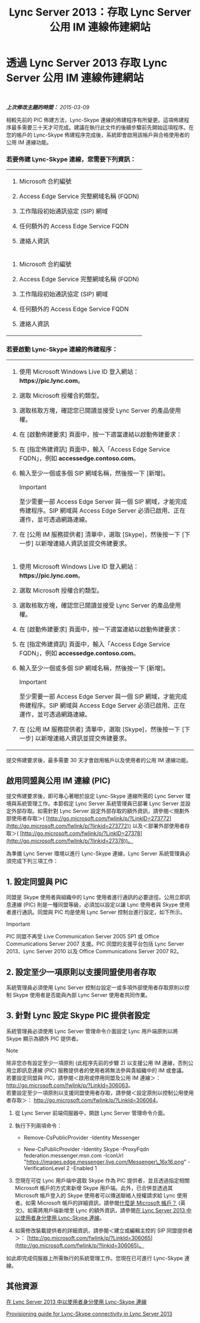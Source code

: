 ﻿---
title: Lync Server 2013：存取 Lync Server 公用 IM 連線佈建網站
TOCTitle: 存取 Lync Server 公用 IM 連線佈建網站
ms:assetid: 77a08234-6bcf-4f59-b43b-ee5fc1926585
ms:mtpsurl: https://technet.microsoft.com/zh-tw/library/Dn440174(v=OCS.15)
ms:contentKeyID: 59602856
ms.date: 08/10/2015
mtps_version: v=OCS.15
ms.translationtype: HT
---

# 透過 Lync Server 2013 存取 Lync Server 公用 IM 連線佈建網站

 

_**上次修改主題的時間：** 2015-03-09_

相較先前的 PIC 佈建方法，Lync-Skype 連線的佈建程序有所變更。這項佈建程序最多需要三十天才可完成。建議在執行此文件的後續步驟前先開始這項程序。在您的帳戶的 Lync-Skype 佈建程序完成後，系統即會啟用該帳戶與合格使用者的公用 IM 連線功能。

### 若要佈建 Lync-Skype 連線，您需要下列資訊：

<table>
<colgroup>
<col style="width: 100%" />
</colgroup>
<tbody>
<tr class="odd">
<td><ol>
<li><p>Microsoft 合約編號</p></li>
<li><p>Access Edge Service 完整網域名稱 (FQDN)</p></li>
<li><p>工作階段初始通訊協定 (SIP) 網域</p></li>
<li><p>任何額外的 Access Edge Service FQDN</p></li>
<li><p>連絡人資訊</p></li>
</ol></td>
</tr>
<tr class="even">
<td><ol>
<li><p>Microsoft 合約編號</p></li>
<li><p>Access Edge Service 完整網域名稱 (FQDN)</p></li>
<li><p>工作階段初始通訊協定 (SIP) 網域</p></li>
<li><p>任何額外的 Access Edge Service FQDN</p></li>
<li><p>連絡人資訊</p></li>
</ol></td>
</tr>
</tbody>
</table>


### 若要啟動 Lync-Skype 連線的佈建程序：

<table>
<colgroup>
<col style="width: 100%" />
</colgroup>
<tbody>
<tr class="odd">
<td><ol>
<li><p>使用 Microsoft Windows Live ID 登入網站：<strong>https://pic.lync.com</strong>。</p></li>
<li><p>選取 Microsoft 授權合約類型。</p></li>
<li><p>選取核取方塊，確認您已閱讀並接受 Lync Server 的產品使用權。</p></li>
<li><p>在 [啟動佈建要求] 頁面中，按一下適當連結以啟動佈建要求：</p></li>
<li><p>在 [指定佈建資訊] 頁面中，輸入「Access Edge Service FQDN」，例如 <strong>accessedge.contoso.com</strong>。</p></li>
<li><p>輸入至少一個或多個 SIP 網域名稱，然後按一下 [新增]。</p>


> [!IMPORTANT]  
> 至少需要一部 Access Edge Server 與一個 SIP 網域，才能完成佈建程序。SIP 網域與 Access Edge Server 必須已啟用、正在運作，並可透過網路連線。


</div></li>
<li><p>在 [公用 IM 服務提供者] 清單中，選取 [Skype]，然後按一下 [下一步] 以新增連絡人資訊並提交佈建要求。</p></li>
</ol></td>
</tr>
<tr class="even">
<td><ol>
<li><p>使用 Microsoft Windows Live ID 登入網站：<strong>https://pic.lync.com</strong>。</p></li>
<li><p>選取 Microsoft 授權合約類型。</p></li>
<li><p>選取核取方塊，確認您已閱讀並接受 Lync Server 的產品使用權。</p></li>
<li><p>在 [啟動佈建要求] 頁面中，按一下適當連結以啟動佈建要求：</p></li>
<li><p>在 [指定佈建資訊] 頁面中，輸入「Access Edge Service FQDN」，例如 <strong>accessedge.contoso.com</strong>。</p></li>
<li><p>輸入至少一個或多個 SIP 網域名稱，然後按一下 [新增]。</p>
<div>

> [!IMPORTANT]  
> 至少需要一部 Access Edge Server 與一個 SIP 網域，才能完成佈建程序。SIP 網域與 Access Edge Server 必須已啟用、正在運作，並可透過網路連線。


</div></li>
<li><p>在 [公用 IM 服務提供者] 清單中，選取 [Skype]，然後按一下 [下一步] 以新增連絡人資訊並提交佈建要求。</p></li>
</ol></td>
</tr>
</tbody>
</table>


提交佈建要求後，最多需要 30 天才會啟用帳戶以及使用者的公用 IM 連線功能。

## 啟用同盟與公用 IM 連線 (PIC)

提交佈建要求後，即可專心著眼於設定 Lync-Skype 連線所需的 Lync Server 環境與系統管理工作。本節假定 Lync Server 系統管理員已部署 Lync Server 並設定外部存取。如需針對 Lync Server 設定外部存取的額外資訊，請參閱＜規劃外部使用者存取＞( [http://go.microsoft.com/fwlink/p/?LinkID=273772](http://go.microsoft.com/fwlink/p/?linkid=273772)) 以及＜部署外部使用者存取＞( [http://go.microsoft.com/fwlink/p/?LinkID=27378](http://go.microsoft.com/fwlink/p/?linkid=27378))。

為準備 Lync Server 環境以進行 Lync-Skype 連線，Lync Server 系統管理員必須完成下列三項工作：

## 1\. 設定同盟與 PIC

同盟是 Skype 使用者與組織中的 Lync 使用者進行通訊的必要途徑。公用立即訊息連線 (PIC) 則是一種同盟等級，必須加以設定以讓 Lync 使用者與 Skype 使用者進行通訊。同盟與 PIC 均是使用 Lync Server 控制台進行設定，如下所示。

> [!IMPORTANT]  
> PIC 同盟不再受 Live Communication Server 2005 SP1 或 Office Communications Server 2007 支援。PIC 同盟的支援平台包括 Lync Server 2013、Lync Server 2010 以及 Office Communications Server 2007 R2。



## 2\. 設定至少一項原則以支援同盟使用者存取

系統管理員必須使用 Lync Server 控制台設定一或多項外部使用者存取原則以控制 Skype 使用者是否能與內部 Lync Server 使用者共同作業。

## 3\. 針對 Lync 設定 Skype PIC 提供者設定

系統管理員必須使用 Lync Server 管理命令介面設定 Lync 用戶端原則以將 Skype 顯示為額外 PIC 提供者。

> [!NOTE]  
> 除非您亦有設定至少一項原則 (此程序先前的步驟 2) 以支援公用 IM 連線，否則公用立即訊息連線 (PIC) 服務提供者的使用者將無法參與貴組織中的 IM 或會議。<br />
若要設定同盟與 PIC，請參閱＜啟用或停用同盟及公用 IM 連線＞： <a href="http://go.microsoft.com/fwlink/p/?linkid=306063">http://go.microsoft.com/fwlink/p/?LinkId=306063</a>。<br />
若要設定至少一項原則以支援同盟使用者存取，請參閱＜設定原則以控制公用使用者存取＞： <a href="http://go.microsoft.com/fwlink/p/?linkid=306064">http://go.microsoft.com/fwlink/p/?LinkId=306064</a>。


1.  從 Lync Server 前端伺服器中，開啟 Lync Server 管理命令介面。

2.  執行下列兩項命令：
    
      - Remove-CsPublicProvider -Identity Messenger
    
      - New-CsPublicProvider -Identity Skype -ProxyFqdn federation.messenger.msn.com -IconUrl "https://images.edge.messenger.live.com/Messenger\_16x16.png" -VerificationLevel 2 -Enabled 1

3.  您現在可從 Lync 用戶端中選取 Skype 作為 PIC 提供者，並且透過指定相關 Microsoft 帳戶的方式來新增 Skype 用戶端。此外，已合併並透過其 Microsoft 帳戶登入的 Skype 使用者可以傳送聯絡人授權請求給 Lync 使用者。如需 Microsoft 帳戶的詳細資訊，請參閱[什麼是 Microsoft 帳戶？](https://support.skype.com/en/faq/fa12059/what-is-a-microsoft-account) (英文)。如需將用戶端新增至 Lync 的額外資訊，請參閱[在 Lync Server 2013 中以使用者身分使用 Lync-Skype 連線](lync-server-2013-using-lync-skype-connectivity-as-an-end-user.md)。

4.  如需修改裝載提供者的詳細資訊，請參閱＜建立或編輯主控的 SIP 同盟提供者＞： [http://go.microsoft.com/fwlink/p/?LinkId=306065](http://go.microsoft.com/fwlink/p/?linkid=306065)。

如此即完成伺服器上所需執行的系統管理工作。您現在已可進行 Lync-Skype 連線。

## 其他資源

[在 Lync Server 2013 中以使用者身分使用 Lync-Skype 連線](lync-server-2013-using-lync-skype-connectivity-as-an-end-user.md)

[Provisioning guide for Lync-Skype connectivity in Lync Server 2013](lync-server-2013-provisioning-guide-for-lync-skype-connectivity.md)

